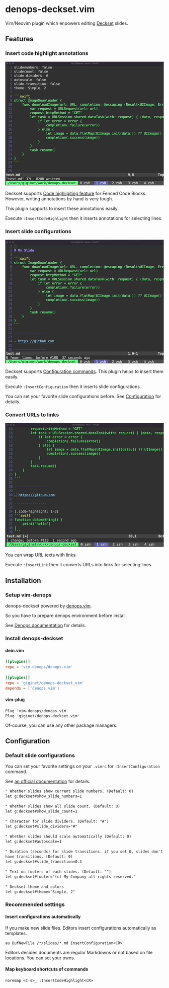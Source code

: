 # denops-deckset.vim

Vim/Neovim plugin which enpowers editing [Deckset](https://www.deckset.com/) slides.

## Features

### Insert code highlight annotations

![](images/code-highlight.gif)

Deckset supports [Code highligiting feature](https://docs.decksetapp.com/English.lproj/Formatting/06-code-blocks.html) for Fenced Code Blocks. 
However, writing annotations by hand is very tough.

This plugin supports to insert these annotations easily.

Execute `:InsertCodeHighlight` then it inserts annotations for selecting lines.

### Insert slide configurations

![](images/configuration.gif)

Deckset supports [Configuration commands](https://docs.decksetapp.com/English.lproj/Customization/01-configuration-commands.html).
This plugin helps to insert them easily.

Execute `:InsertConfiguration` then it inserts slide configurations.

You can set your favorite slide configurations before. See [Configuration](#configuration) for details.

### Convert URLs to links

![](images/link.gif)

You can wrap URL texts with links.

Execute `:InsertLink` then it converts URLs into links for selecting lines.

## Installation

### Setup vim-denops

denops-deckset powered by [denops.vim](https://github.com/vim-denops/denops.vim).

So you have to prepare denops environment before install.

See [Denops documentation](https://vim-denops.github.io/denops-documentation/tutorial/preparing-deno-and-denops.html) for details.

### Install denops-deckset

#### dein.vim

```toml
[[plugins]]
repo = 'vim-denops/denops.vim'

[[plugins]]
repo = 'giginet/denops-deckset.vim'
depends = ['denops.vim']
```

#### vim-plug

```vim
Plug 'vim-denops/denops.vim'
Plug 'giginet/denops-deckset.vim'
```

Of-course, you can use any other package managers.

## Configuration

### Default slide configurations

You can set your favorite settings on your `.vimrc` for `:InsertConfiguration` command.

See [an official documentation](https://docs.decksetapp.com/English.lproj/Customization/01-configuration-commands.html) for details.

```vim
" Whether slides show current slide numbers. (Default: 0)
let g:deckset#show_slide_numbers=1

" Whether slides show all slide count. (Default: 0)
let g:deckset#show_slide_count=1

" Character for slide dividers. (Default: "#")
let g:deckset#slide_dividers="#"

" Whether slides should scale automatically (Default: 0)
let g:deckset#autoscale=1

" Duration (seconds) for slide transitions. if you set 0, slides don't have transitions. (Default: 0)
let g:deckset#slide_transition=0.3

" Text on footers of each slides. (Default: "")
let g:deckset#footer="(c) My Company all rights reserved."

" Deckset theme and colors
let g:deckset#theme="Simple, 2"
```

### Recommended settings

#### Insert configurations automatically

If you make new slide files. Editors insert configurations automatically as templates.

```vim
au BufNewFile /*/slides/*.md InsertConfiguration<CR>
```

Editors decides documents are regular Markdowns or not based on file locations. You can set your owns.

#### Map keyboard shortcuts of commands

```vim
noremap <C-s>_ :InsertCodeHighlight<CR>
```
